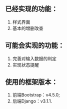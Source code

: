 ## 已经实现的功能：
1. 样式界面
2. 基本的增删改查   
## 可能会实现的功能：
1. 完善对输入数据的判定
2. 实现状态提醒
   
## 使用的框架版本：
1. 前端Bootstrap：v4.5.0;
2. 后端Django：v3.1.1.